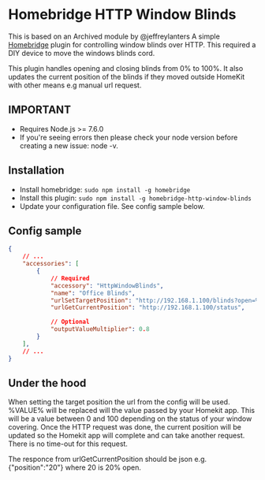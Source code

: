 # Homebridge HTTP Window Blinds

This is based on an Archived module by @jeffreylanters
A simple [Homebridge](https://github.com/nfarina/homebridge) plugin for controlling window blinds over HTTP. This required a DIY device to move the windows blinds cord.

This plugin handles opening and closing blinds from 0% to 100%. It also updates the current position of the blinds if they moved outside HomeKit with other means e.g manual url request.

## IMPORTANT

- Requires Node.js >= 7.6.0
- If you're seeing errors then please check your node version before creating a new issue: node -v.

## Installation

- Install homebridge: `sudo npm install -g homebridge`
- Install this plugin: `sudo npm install -g homebridge-http-window-blinds`
- Update your configuration file. See config sample below.

## Config sample

```json
{
    // ...
    "accessories": [
        {
            // Required
            "accessory": "HttpWindowBlinds",
            "name": "Office Blinds",
            "urlSetTargetPosition": "http://192.168.1.100/blinds?open=%VALUE%",
            "urlGetCurrentPosition": "http://192.168.1.100/status",

            // Optional
            "outputValueMultiplier": 0.8
        }
    ],
    // ...
}
```

## Under the hood

When setting the target position the url from the config will be used. %VALUE% will be replaced will the value passed by your Homekit app. This will be a value between 0 and 100 depending on the status of your window covering. Once the HTTP request was done, the current position will be updated so the Homekit app will complete and can take another request. There is no time-out for this request.

The responce from urlGetCurrentPosition should be json e.g. {"position":"20"} where 20 is 20% open.
